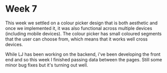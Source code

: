 # Week 7
This week we settled on a colour picker design that is both aesthetic and once we implemented it, it was also functional across multiple devices (including mobile devices). 
The colour picker has small coloured segments that the user can choose from, which means that it works well cross devices. 

While LJ has been working on the backend, i've been developing the front end and so this week I finished passing data between the pages. Still some minor bug fixes but it's turning out well. 
